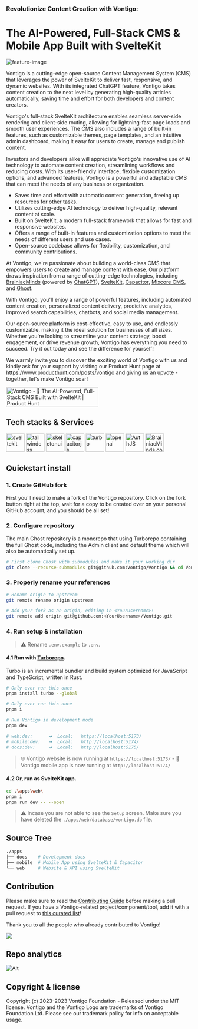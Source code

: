 ### Revolutionize Content Creation with Vontigo:

# The AI-Powered, Full-Stack CMS & Mobile App Built with SvelteKit

![feature-image](https://github.com/Vontigo/Vontigo/assets/3785721/04228bea-f654-44a1-ba16-fa3b22706ba7)

Vontigo is a cutting-edge open-source Content Management System (CMS) that leverages the power of SvelteKit to deliver fast, responsive, and dynamic websites. With its integrated ChatGPT feature, Vontigo takes content creation to the next level by generating high-quality articles automatically, saving time and effort for both developers and content creators.

Vontigo's full-stack SvelteKit architecture enables seamless server-side rendering and client-side routing, allowing for lightning-fast page loads and smooth user experiences. The CMS also includes a range of built-in features, such as customizable themes, page templates, and an intuitive admin dashboard, making it easy for users to create, manage and publish content.

Investors and developers alike will appreciate Vontigo's innovative use of AI technology to automate content creation, streamlining workflows and reducing costs. With its user-friendly interface, flexible customization options, and advanced features, Vontigo is a powerful and adaptable CMS that can meet the needs of any business or organization.

- Saves time and effort with automatic content generation, freeing up resources for other tasks.
- Utilizes cutting-edge AI technology to deliver high-quality, relevant content at scale.
- Built on SvelteKit, a modern full-stack framework that allows for fast and responsive websites.
- Offers a range of built-in features and customization options to meet the needs of different users and use cases.
- Open-source codebase allows for flexibility, customization, and community contributions.

At Vontigo, we're passionate about building a world-class CMS that empowers users to create and manage content with ease. Our platform draws inspiration from a range of cutting-edge technologies, including [BrainiacMinds](https://brainiacminds.com/) (powered by [ChatGPT](https://openai.com/)), [SvelteKit](https://kit.svelte.dev/), [Capacitor](https://capacitorjs.com/), [Mixcore CMS](https://mixcore.org/), and [Ghost](https://ghost.org/).

With Vontigo, you'll enjoy a range of powerful features, including automated content creation, personalized content delivery, predictive analytics, improved search capabilities, chatbots, and social media management.

Our open-source platform is cost-effective, easy to use, and endlessly customizable, making it the ideal solution for businesses of all sizes. Whether you're looking to streamline your content strategy, boost engagement, or drive revenue growth, Vontigo has everything you need to succeed. Try it out today and see the difference for yourself!

We warmly invite you to discover the exciting world of Vontigo with us and kindly ask for your support by visiting our Product Hunt page at https://www.producthunt.com/posts/vontigo and giving us an upvote - together, let's make Vontigo soar!

<a href="https://www.producthunt.com/posts/vontigo?utm_source=badge-featured&utm_medium=badge&utm_souce=badge-vontigo" target="_blank"><img src="https://api.producthunt.com/widgets/embed-image/v1/featured.svg?post_id=394092&theme=light" alt="Vontigo - 🤖&#0032;The&#0032;AI&#0045;Powered&#0044;&#0032;Full&#0045;Stack&#0032;CMS&#0032;Built&#0032;with&#0032;SvelteKit | Product Hunt" style="width: 250px; height: 54px;" width="250" height="54" /></a>

## Tech stacks & Services

<picture>
  <img src="https://upload.wikimedia.org/wikipedia/commons/thumb/1/1b/Svelte_Logo.svg/640px-Svelte_Logo.svg.png" alt="sveltekit" height="50px"/></picture>
<picture>
  <img src="https://upload.wikimedia.org/wikipedia/commons/d/d5/Tailwind_CSS_Logo.svg" alt="tailwindcss" height="50px"/> 
</picture>
<picture>
 <img alt="skeletonui" src="https://github.com/skeletonlabs/skeleton/blob/f6ae5ae2e96940b6c53dec84fc358835a373194f/static/favicon.png" height="50px">
</picture>
<picture>
 <img alt="capacitorjs" src="https://ionic.io/_next/image?url=%2F_next%2Fstatic%2Fmedia%2Flogo-capacitor.aa4b0dd5.png&w=64&q=75" height="50px">
</picture>
<picture>
 <img alt="turbo" src="https://turbo.build/images/docs/repo/repo-hero-logo-dark.svg" height="50px">
</picture>

<picture>
  <img src="https://seeklogo.com/images/O/open-ai-logo-8B9BFEDC26-seeklogo.com.png" alt="openai" height="50px"/> 
</picture>
<picture>
  <img alt="AuthJS" src="https://authjs.dev/img/logo/logo-sm.webp" height="50px">
</picture>
<picture>
  <img alt="BrainiacMinds.com" src="https://play-lh.googleusercontent.com/2hKdiuS26NkQCdwz6QX46EyLKEfw65PTuDt_yGMaOsDpEImZFH2-JoQLqT89KBorfEs=w480-h960-rw" height="50px">
</picture>

## Quickstart install

### 1. Create GitHub fork

First you’ll need to make a fork of the Vontigo repository. Click on the fork button right at the top, wait for a copy to be created over on your personal GitHub account, and you should be all set!

### 2. Configure repository

The main Ghost repository is a monorepo that using Turborepo containing the full Ghost code, including the Admin client and default theme which will also be automatically set up.

```bash
# First clone Ghost with submodules and make it your working dir
git clone --recurse-submodules git@github.com:Vontigo/Vontigo && cd Vontigo
```

### 3. Properly rename your references

```bash
# Rename origin to upstream
git remote rename origin upstream

# Add your fork as an origin, editing in <YourUsername>!
git remote add origin git@github.com:<YourUsername>/Vontigo.git
```

### 4. Run setup & installation

> ⚠️ Rename `.env.example` to `.env`.

#### 4.1 Run with [Turborepo](https://turbo.build/repo/docs/installing).
Turbo is an incremental bundler and build system optimized for JavaScript and TypeScript, written in Rust.

```bash
# Only ever run this once
pnpm install turbo --global

# Only ever run this once
pnpm i

# Run Vontigo in development mode
pnpm dev

# web:dev:      ➜  Local:   https://localhost:5173/
# mobile:dev:   ➜  Local:   http://localhost:5174/
# docs:dev:     ➜  Local:   http://localhost:5175/
```

> 🌐 Vontigo website is now running at `https://localhost:5173/` -
> 📱 Vontigo mobile app is now running at `http://localhost:5174/`

#### 4.2 Or, run as SvelteKit app.

```bash
cd .\apps\web\
pnpm i
pnpm run dev -- --open
```

> ⚠️ Incase you are not able to see the `Setup` screen. Make sure you have deleted the `./apps/web/database/vontigo.db` file.

## Source Tree

```bash
./apps
├── docs    # Development docs
├── mobile  # Mobile App using SvelteKit & Capacitor
└── web     # Website & API using SvelteKit
```

## Contribution

Please make sure to read the [Contributing Guide](https://github.com/Vontigo/Vontigo/blob/main/CODE_OF_CONDUCT.md) before making a pull request. If you have a Vontigo-related project/component/tool, add it with a pull request to [this curated list](https://github.com/vontigo/awesome-vontigo)!

Thank you to all the people who already contributed to Vontigo!

<a href="https://github.com/vontigo/vontigo/graphs/contributors"><img src="https://opencollective.com/vontigo/contributors.svg?width=890" /></a>

## Repo analytics

![Alt](https://repobeats.axiom.co/api/embed/3b17802e07552dafda67897334dfa36a15af04f2.svg 'Repobeats analytics image')

## Copyright & license

Copyright (c) 2023-2023 Vontigo Foundation - Released under the MIT license. Vontigo and the Vontigo Logo are trademarks of Vontigo Foundation Ltd. Please see our trademark policy for info on acceptable usage.
